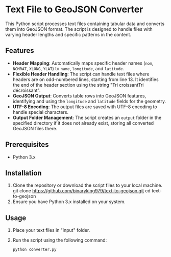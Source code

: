 # Text File to GeoJSON Converter

This Python script processes text files containing tabular data and converts them into GeoJSON format. The script is designed to handle files with varying header lengths and specific patterns in the content.

## Features

- **Header Mapping**: Automatically maps specific header names (`nom`, `NOMRAT`, `XLONG`, `YLAT`) to `name`, `longitude`, and `latitude`.
- **Flexible Header Handling**: The script can handle text files where headers are on odd-numbered lines, starting from line 13. It identifies the end of the header section using the string "Tri croissantTri décroissant".
- **GeoJSON Output**: Converts table rows into GeoJSON features, identifying and using the `longitude` and `latitude` fields for the geometry.
- **UTF-8 Encoding**: The output files are saved with UTF-8 encoding to handle special characters.
- **Output Folder Management**: The script creates an `output` folder in the specified directory if it does not already exist, storing all converted GeoJSON files there.

## Prerequisites

- Python 3.x

## Installation

1. Clone the repository or download the script files to your local machine.
    git clone https://github.com/binaryking979/text-to-geojson.git
    cd text-to-geojson
2. Ensure you have Python 3.x installed on your system.

## Usage

1. Place your text files in "input" folder.
2. Run the script using the following command:

   ```bash
   python converter.py
